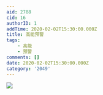 ```yaml
---
aid: 2788
cid: 16
authorID: 1
addTime: 2020-02-02T15:30:00.000Z
title: 高能预警
tags:
    - 高能
    - 预警
comments: []
date: 2020-02-02T15:30:00.000Z
category: '2049'
---
```


![](https://i.loli.net/2020/02/02/OM6bXyhYnl3EAZv.jpg)
